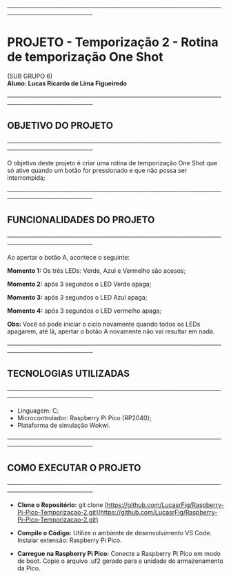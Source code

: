 ──────────────────────────────────────────────────────────────────────  
# PROJETO - Temporização 2 - Rotina de temporização One Shot
(SUB GRUPO 6)  
**Aluno: Lucas Ricardo de Lima Figueiredo** 

──────────────────────────────────────────────────────────────────────  
## OBJETIVO DO PROJETO  
──────────────────────────────────────────────────────────────────────  

O objetivo deste projeto é criar uma rotina de temporização One Shot que só ative quando um botão for pressionado e que não possa ser interrompida;

──────────────────────────────────────────────────────────────────────  
## FUNCIONALIDADES DO PROJETO  
──────────────────────────────────────────────────────────────────────  

Ao apertar o botão A, acontece o seguinte:

**Momento 1:** Os três LEDs: Verde, Azul e Vermelho são acesos;

**Momento 2:** após 3 segundos o LED Verde apaga;

**Momento 3:** após 3 segundos o LED Azul apaga;

**Momento 4:** após 3 segundos o LED vermelho apaga;

**Obs:** Você só pode iniciar o ciclo novamente quando todos os LEDs apagarem, até lá, apertar o botão A novamente não vai resultar em nada.


──────────────────────────────────────────────────────────────────────  
## TECNOLOGIAS UTILIZADAS  
──────────────────────────────────────────────────────────────────────  
- Linguagem: C;
- Microcontrolador: Raspberry Pi Pico (RP2040);
- Plataforma de simulação Wokwi.

──────────────────────────────────────────────────────────────────────  
## COMO EXECUTAR O PROJETO
──────────────────────────────────────────────────────────────────────  
- **Clone o Repositório:**
  git clone [https://github.com/LucasrFig/Raspberry-Pi-Pico-Temporizacao-2.git](https://github.com/LucasrFig/Raspberry-Pi-Pico-Temporizacao-2.git)
  
- **Compile o Código:**
  Utilize o ambiente de desenvolvimento VS Code. 
  Instalar extensão: Raspberry Pi Pico.

- **Carregue na Raspberry Pi Pico:**
  Conecte a Raspberry Pi Pico em modo de boot.
  Copie o arquivo .uf2 gerado para a unidade de armazenamento da Pico.
